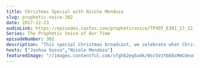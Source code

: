 ```yaml
---
title: Christmas Special with Nicole Mendoza
slug: prophetic-voice-302
date: 2017-12-23
audioLink: https://episodes.castos.com/propheticvoice/TPVOT_E301_17_12_23-24_Christmas_Special.mp3
Series: The Prophetic Voice of Our Time
episodeNumber: 302
description: "This special Christmas broadcast, we celebrate what Christmas is all about. You'll hear from some of our youth as well as Joshua Sosso (intro and closing), Nicole Mendoza (message and poem), and Coby Randal (song: O Holy Night). God bless you!"
hosts: ["Joshua Sosso","Nicole Mendoza"]
featuredImage: "//images.contentful.com/vfgh62eq5a4k/WscSVzYbO8sMmCUeumi4I/43f29aac1cc19196d3b23c36d1f6600d/tj-holowaychuk-177043-unsplash__1_.jpg"
---
```

